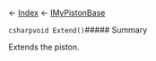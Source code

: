 ← [Index](Api-Index) ← [IMyPistonBase](Sandbox.ModAPI.Ingame.IMyPistonBase)

```csharpvoid Extend()```##### Summary

Extends the piston.

